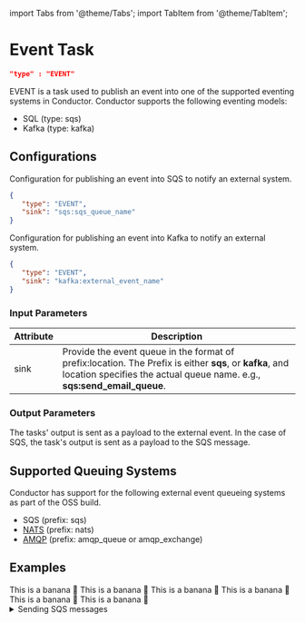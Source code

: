 import Tabs from '@theme/Tabs';
import TabItem from '@theme/TabItem';

# Event Task

```json
"type" : "EVENT"
```

EVENT is a task used to publish an event into one of the supported eventing systems in Conductor. Conductor supports the following eventing models:
* SQL (type: sqs)
* Kafka (type: kafka)

## Configurations

Configuration for publishing an event into SQS to notify an external system.

```json
{
   "type": "EVENT",
   "sink": "sqs:sqs_queue_name"
}
```

Configuration for publishing an event into Kafka to notify an external system.

```json
{
   "type": "EVENT",
   "sink": "kafka:external_event_name"
}
```

### Input Parameters

| Attribute | Description |
| --------- | ----------- |
| sink | Provide the event queue in the format of prefix:location. The Prefix is either **sqs**, or **kafka**, and location specifies the actual queue name. e.g., **sqs:send_email_queue**.

### Output Parameters

The tasks' output is sent as a payload to the external event. In the case of SQS, the task's output is sent as a payload to the SQS message.

## Supported Queuing Systems​

Conductor has support for the following external event queueing systems as part of the OSS build.

* SQS (prefix: sqs)
* [NATS](https://github.com/Netflix/conductor-community/tree/main/event-queue) (prefix: nats)
* [AMQP](https://github.com/Netflix/conductor-community/tree/main/event-queue/amqp) (prefix: amqp_queue or amqp_exchange)

## Examples

<Tabs>
 <TabItem value="JSON" lable="JSON">
</TabItem>
<TabItem value="Java" label="Java">
This is a banana 🍌
</TabItem>
<TabItem value="Golang" label="Golang">
    This is a banana 🍌
</TabItem>
<TabItem value="Python" label="Python">
  This is a banana 🍌
</TabItem>
<TabItem value="CSharp" label="CSharp">
  This is a banana 🍌
</TabItem>
<TabItem value="javascript" label="Javascript">
    This is a banana 🍌
</TabItem>
<TabItem value="clojure" label="Clojure">
    This is a banana 🍌
</TabItem>
</Tabs>

<details><summary>Sending SQS messages</summary>
<p>

See [Sending SQS messages](https://orkes.io/content/docs/how-tos/Tasks/SQS-event-task) tutorial for an example EVENT task.
</p>
</details>